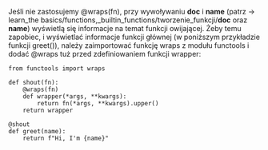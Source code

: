 Jeśli nie zastosujemy @wraps(fn), przy wywoływaniu __doc__ i __name__ (patrz -> learn_the basics/functions,_builtin_functions/tworzenie_funkcji/__doc__ oraz __name__) wyświetlą się informacje na temat funkcji owijającej. Żeby temu zapobiec, i wyświetlać informacje funkcji głównej (w poniższym przykładzie funkcji greet()), należy zaimportować funkcję wraps z modułu functools i dodać @wraps tuż przed zdefiniowaniem funkcji wrapper:  

```
from functools import wraps

def shout(fn):
    @wraps(fn)
    def wrapper(*args, **kwargs):
        return fn(*args, **kwargs).upper()
    return wrapper
    
@shout
def greet(name):
    return f"Hi, I'm {name}"
```
